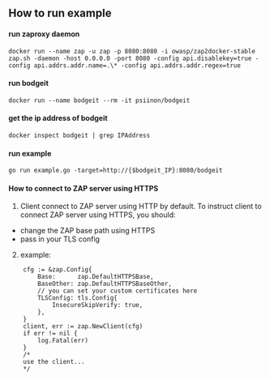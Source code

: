 ## How to run example

#### run zaproxy daemon
```shell
docker run --name zap -u zap -p 8080:8080 -i owasp/zap2docker-stable zap.sh -daemon -host 0.0.0.0 -port 8080 -config api.disablekey=true -config api.addrs.addr.name=.\* -config api.addrs.addr.regex=true
```

#### run bodgeit
```shell
docker run --name bodgeit --rm -it psiinon/bodgeit
```

#### get the ip address of bodgeit
```shell
docker inspect bodgeit | grep IPAddress
```

#### run example
```shell
go run example.go -target=http://{$bodgeit_IP}:8080/bodgeit
```

#### How to connect to ZAP server using HTTPS

1. Client connect to ZAP server using HTTP by default. To instruct client to connect ZAP server using HTTPS, you should:
* change the ZAP base path using HTTPS
* pass in your TLS config

2. example:
```golang
	cfg := &zap.Config{
		Base:      zap.DefaultHTTPSBase,
		BaseOther: zap.DefaultHTTPSBaseOther,
		// you can set your custom certificates here
		TLSConfig: tls.Config{
			InsecureSkipVerify: true,
		},
	}
	client, err := zap.NewClient(cfg)
	if err != nil {
	    log.Fatal(err)
	}
	/*
	use the client...
	*/
```